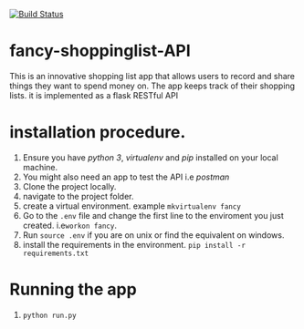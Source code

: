 [![Build Status](https://travis-ci.org/dann254/fancy-shoppinglist-API.svg?branch=master)](https://travis-ci.org/dann254/fancy-shoppinglist-API)

# fancy-shoppinglist-API
This is an innovative shopping list app that allows users to record and share things they want to spend money on. The app keeps track of their shopping lists. it is implemented as a flask RESTful API

# installation procedure.
  1. Ensure you have *python 3*, *virtualenv* and *pip* installed on your local machine.
  2. You might also need an app to test the API i.e *postman*
  3. Clone the project locally.
  4. navigate to the project folder.
  5. create a virtual environment. example `mkvirtualenv fancy`
  6. Go to the `.env` file and change the first line to the enviroment you just created. i.e`workon fancy`.
  7. Run `source .env` if you are on unix or find the equivalent on windows.
  8. install the requirements in the environment. `pip install -r requirements.txt`

# Running the app
  1. `python run.py`
